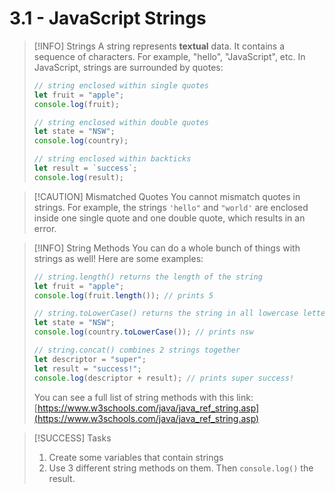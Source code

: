# 3.1 - JavaScript Strings

> [!INFO] Strings
> A string represents **textual** data. It contains a sequence of characters. For example, "hello", "JavaScript", etc. In
> JavaScript, strings are surrounded by quotes:
> ```js
> // string enclosed within single quotes
> let fruit = "apple";
> console.log(fruit);
> 
> // string enclosed within double quotes
> let state = "NSW";
> console.log(country);
> 
> // string enclosed within backticks
> let result = `success`;
> console.log(result);
> ```

> [!CAUTION] Mismatched Quotes
> You cannot mismatch quotes in strings. For example, the strings `'hello"` and `"world'` are enclosed inside one single quote and one double quote, which results in an error.

> [!INFO] String Methods
> You can do a whole bunch of things with strings as well! Here are some examples:
> ```js
> // string.length() returns the length of the string
> let fruit = "apple";
> console.log(fruit.length()); // prints 5
> 
> // string.toLowerCase() returns the string in all lowercase letters
> let state = "NSW";
> console.log(country.toLowerCase()); // prints nsw 
> 
> // string.concat() combines 2 strings together
> let descriptor = "super";
> let result = "success!";
> console.log(descriptor + result); // prints super success!
> ```
> You can see a full list of string methods with this link: [https://www.w3schools.com/java/java_ref_string.asp](https://www.w3schools.com/java/java_ref_string.asp)

> [!SUCCESS] Tasks
> 1. Create some variables that contain strings
> 2. Use 3 different string methods on them. Then `console.log()` the result. 


